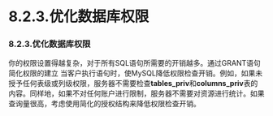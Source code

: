 #  8.2.3.优化数据库权限

### 8.2.3.优化数据库权限

你的权限设置得越复杂，对于所有SQL语句所需要的开销越多。通过GRANT语句简化权限的建立  当客户执行语句时，使MySQL降低权限检查开销。例如，如果未授予任何表级或列级权限，服务器不需要检查**tables_priv**和**columns_priv**表的内容。同样地，如果不对任何账户进行限制，服务器不需要对资源进行统计。如果查询量很高，考虑使用简化的授权结构来降低权限检查开销。


